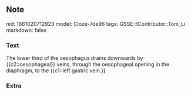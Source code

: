 ## Note
nid: 1661020712923
model: Cloze-7de96
tags: GSSE::!Contributor::Tom_Li
markdown: false

### Text
<div>
  The lower third of the oesophagus drains downwards by
  {{c2::oesophageal}} veins, through the oesophageal opening in the
  diaphragm, to the {{c1::left gastric vein.}}
</div>

### Extra


